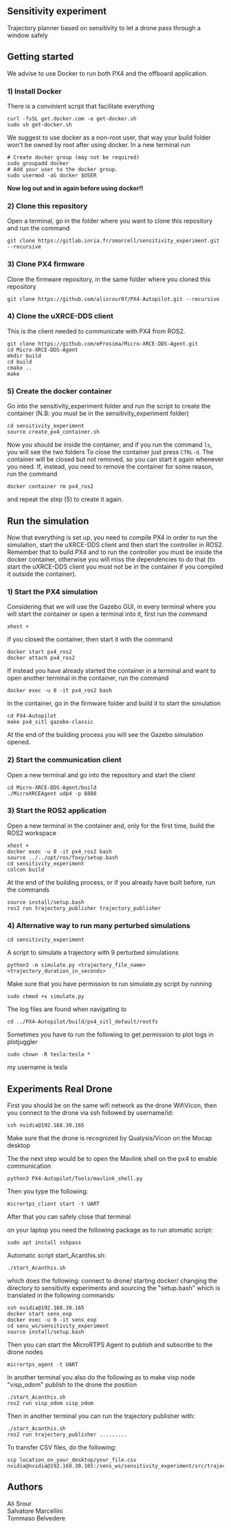 ## Sensitivity experiment
Trajectory planner based on sensitivity to let a drone pass through a window safely

## Getting started
We advise to use Docker to run both PX4 and the offboard application.

### 1) Install Docker
There is a convinient script that facilitate everything
```
curl -fsSL get.docker.com -o get-docker.sh
sudo sh get-docker.sh
```
We suggest to use docker as a non-root user, that way your build folder won't be owned by root after using docker. In a new terminal run
```
# Create docker group (may not be required)
sudo groupadd docker
# Add your user to the docker group.
sudo usermod -aG docker $USER
```
**Now log out and in again before using docker!!**

### 2) Clone this repository
Open a terminal, go in the folder where you want to clone this repository and run the command
```
git clone https://gitlab.inria.fr/smarcell/sensitivity_experiment.git --recursive
```

### 3) Clone PX4 firmware
Clone the firmware repository, in the same folder where you cloned this repository
```
git clone https://github.com/alisrour97/PX4-Autopilot.git --recursive
```

### 4) Clone the uXRCE-DDS client 
This is the client needed to communicate with PX4 from ROS2.
```
git clone https://github.com/eProsima/Micro-XRCE-DDS-Agent.git
cd Micro-XRCE-DDS-Agent
mkdir build
cd build
cmake ..
make
```
### 5) Create the docker container
Go into the sensitivity_experiment folder and run the script to create the container (N.B: you must be in the sensitivity_experiment folder)
```
cd sensitivity_experiment
source create_px4_container.sh 
```
Now you should be inside the container, and if you run the command ```ls```, you will see the two folders
To close the container just press ```CTRL-d```. The container will be closed but not removed, so you can start it again whenever you need. If, instead, you need to remove the container for some reason, run the command
```
docker container rm px4_ros2
```
and repeat the step (5) to create it again.

## Run the simulation
Now that everything is set up, you need to compile PX4 in order to run the simulation, start the uXRCE-DDS client and then start the controller in ROS2.
Remember that to build PX4 and to run the controller you must be inside the docker container, otherwise you will miss the dependencies to do that (to start the uXRCE-DDS client you must not be in the container if you compiled it outside the container).

### 1) Start the PX4 simulation
Considering that we will use the Gazebo GUI, in every terminal where you will start the container or open a terminal into it, first run the command
```
xhost +
```

If you closed the container, then start it with the command
```
docker start px4_ros2
docker attach px4_ros2
```
If instead you have already started the container in a terminal and want to open another terminal in the container, run the command
```
docker exec -u 0 -it px4_ros2 bash
```
In the container, go in the firmware folder and build it to start the simulation
```
cd PX4-Autopilot
make px4_sitl gazebo-classic
```
At the end of the building process you will see the Gazebo simulation opened.

### 2) Start the communication client
Open a new terminal and go into the repository and start the client
```
cd Micro-XRCE-DDS-Agent/build
./MicroXRCEAgent udp4 -p 8888
```

### 3) Start the ROS2 application
Open a new terminal in the container and, only for the first time, build the ROS2 workspace
```
xhost +
docker exec -u 0 -it px4_ros2 bash
source ../../opt/ros/foxy/setup.bash
cd sensitivity_experiment
colcon build
```
At the end of the building process, or if you already have built before, run the commands
```
source install/setup.bash
ros2 run trajectory_publisher trajectory_publisher
```

### 4) Alternative way to run many perturbed simulations

```
cd sensitivity_experiment
```


A script to simulate a trajectory with 9 perturbed simulations

```
python3 -m simulate.py <trajectory_file_name> <trajectory_duration_in_seconds>

```
Make sure that you have permission to run simulate.py script by running

```
sudo chmod +x simulate.py

```

The log files are found when navigating to

```
cd ../PX4-Autopilot/build/px4_sitl_default/rootfs

```

Sometimes you have to run the following to get permission to plot logs in plotjuggler 

```
sudo chown -R tesla:tesla *

```
my username is tesla

## Experiments Real Drone
First you should be on the same wifi network as the drone WifiVicon, then you connect to the drone
via ssh followed by username/id:

```
ssh nvidia@192.168.30.165
```
Make sure that the drone is recognized by Qualysis/Vicon on the Mocap desktop

The the next step would be to open the Mavlink shell on the px4 to enable communication

```
python3 PX4-Autopilot/Tools/mavlink_shell.py

```
Then you type the following:

```
micrortps_client start -t UART
```
After that you can safely close that terminal

on your laptop you need the following package as to run atomatic script:

```
sudo apt install sshpass
```

Automatic script start_Acanthis.sh:

```
./start_Acanthis.sh

```
which does the following: connect to drone/ starting docker/ changing the directory to sensitivity experiments
and sourcing the "setup.bash" which is translated in the following commands:

```
ssh nvidia@192.168.30.165
docker start sens_exp
docker exec -u 0 -it sens_exp
cd sens_ws/sensitivity_experiment
source install/setup.bash

```

Then you can start the MicroRTPS Agent to publish and subscribe to the drone nodes

```
micrortps_agent -t UART

```

In another terminal you also do the following as to make visp node "visp_odom" publish to the drone the position

```
./start_Acanthis.sh
ros2 run visp_odom visp_odom

```

Then in another terminal you can run the trajectory publisher with:


```
./start_Acanthis.sh
ros2 run trajectory_publisher .........

```

To transfer CSV files, do the following:

```
scp location_on_your_desktop/your_file.csv nvidia@nvidia@192.168.30.165:/sens_ws/sensitivity_experiment/src/trajectory_publisher/csv_file

```


## Authors
Ali Srour <br>
Salvatore Marcellini <br>
Tommaso Belvedere <br>

